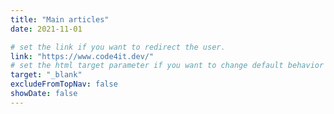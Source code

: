 ```yaml
---
title: "Main articles"
date: 2021-11-01

# set the link if you want to redirect the user.
link: "https://www.code4it.dev/"
# set the html target parameter if you want to change default behavior
target: "_blank"
excludeFromTopNav: false
showDate: false
---
```

